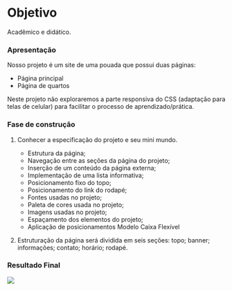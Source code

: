# Objetivo
Acadêmico e didático.


### Apresentação
Nosso projeto é um site de uma pouada que possui duas páginas:
* Página principal
* Página de quartos

Neste projeto não exploraremos a parte responsiva do CSS (adaptação para telas de celular) para facilitar o processo de aprendizado/prática.

### Fase de construção
1. Conhecer a especificação do projeto e seu mini mundo.
    * Estrutura da página;
    * Navegação entre as seções da página do projeto;
    * Inserção de um conteúdo da página externa;
    * Implementação de uma lista informativa;
    * Posicionamento fixo do topo;
    * Posicionamento do link do rodapé;
    * Fontes usadas no projeto;
    * Paleta de cores usada no projeto;
    * Imagens usadas no projeto;
    * Espaçamento dos elementos do projeto;
    * Aplicação de posicionamentos Modelo Caixa Flexível

2. Estruturação da página será dividida em seis seções: topo; banner; informações; contato; horário; rodapé.



### Resultado Final
![ ](./img/projeto-finalizado.gif.crdownload)